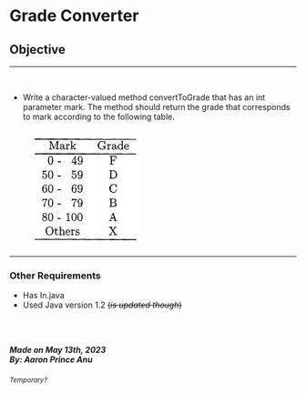 # **Grade Converter**

## Objective
---
<br>

- Write a character-valued method convertToGrade that has an int parameter mark. The method should return the grade that corresponds to mark according to the following table.

&nbsp;&nbsp;&nbsp;&nbsp;&nbsp;&nbsp;&nbsp;&nbsp;&nbsp;&nbsp;![Table](Q8.jpg)



---
### **Other Requirements**

- Has In.java
- Used Java version 1.2 ~~(*is updated though*)~~

<br></br>

***Made on May 13th, 2023***\
***By: Aaron Prince Anu***


<sub>*Temporary?*</sub>